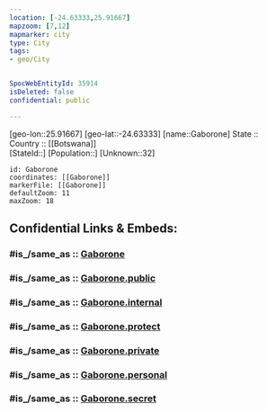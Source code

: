 ```yaml
---
location: [-24.63333,25.91667] 
mapzoom: [7,12] 
mapmarker: city 
type: City
tags:
- geo/City


SpocWebEntityId: 35914
isDeleted: false
confidential: public

---
```

[geo-lon::25.91667] 
[geo-lat::-24.63333] 
[name::Gaborone] 
State ::  
Country :: [[Botswana]]  
[StateId::] 
[Population::] 
[Unknown::32] 


```leaflet
id: Gaborone
coordinates: [[Gaborone]] 
markerFile: [[Gaborone]] 
defaultZoom: 11 
maxZoom: 18
```


## Confidential Links & Embeds: 

### #is_/same_as :: [Gaborone](/_Standards/Earth/Continent/Africa/Africa~South/Botswana/districts~Botswana/Gaborone/City/Gaborone.md) 

### #is_/same_as :: [Gaborone.public](/_public/Earth/Continent/Africa/Africa~South/Botswana/districts~Botswana/Gaborone/City/Gaborone.public.md) 

### #is_/same_as :: [Gaborone.internal](/_internal/Earth/Continent/Africa/Africa~South/Botswana/districts~Botswana/Gaborone/City/Gaborone.internal.md) 

### #is_/same_as :: [Gaborone.protect](/_protect/Earth/Continent/Africa/Africa~South/Botswana/districts~Botswana/Gaborone/City/Gaborone.protect.md) 

### #is_/same_as :: [Gaborone.private](/_private/Earth/Continent/Africa/Africa~South/Botswana/districts~Botswana/Gaborone/City/Gaborone.private.md) 

### #is_/same_as :: [Gaborone.personal](/_personal/Earth/Continent/Africa/Africa~South/Botswana/districts~Botswana/Gaborone/City/Gaborone.personal.md) 

### #is_/same_as :: [Gaborone.secret](/_secret/Earth/Continent/Africa/Africa~South/Botswana/districts~Botswana/Gaborone/City/Gaborone.secret.md)

